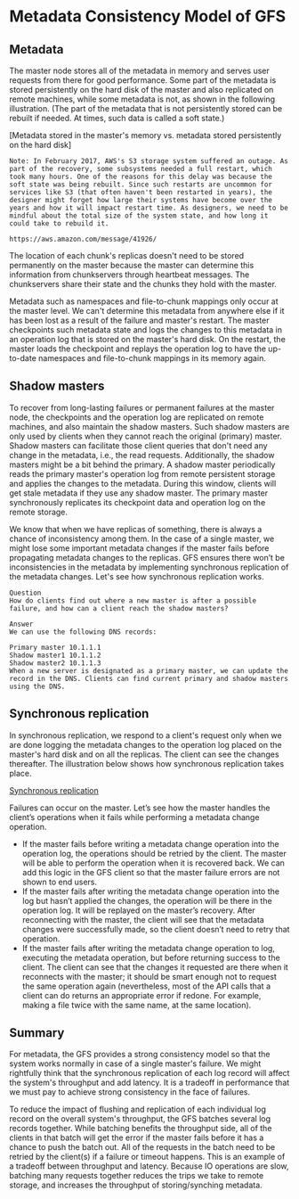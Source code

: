 # Metadata Consistency Model of GFS
## Metadata
The master node stores all of the metadata in memory and serves user requests from there for good performance. Some part of the metadata is stored persistently on the hard disk of the master and also replicated on remote machines, while some metadata is not, as shown in the following illustration. (The part of the metadata that is not persistently stored can be rebuilt if needed. At times, such data is called a soft state.)

[Metadata stored in the master's memory vs. metadata stored persistently on the hard disk]

```
Note: In February 2017, AWS's S3 storage system suffered an outage. As part of the recovery, some subsystems needed a full restart, which took many hours. One of the reasons for this delay was because the soft state was being rebuilt. Since such restarts are uncommon for services like S3 (that often haven't been restarted in years), the designer might forget how large their systems have become over the years and how it will impact restart time. As designers, we need to be mindful about the total size of the system state, and how long it could take to rebuild it.

https://aws.amazon.com/message/41926/
```
The location of each chunk's replicas doesn't need to be stored permanently on the master because the master can determine this information from chunkservers through heartbeat messages. The chunkservers share their state and the chunks they hold with the master.

Metadata such as namespaces and file-to-chunk mappings only occur at the master level. We can't determine this metadata from anywhere else if it has been lost as a result of the failure and master's restart. The master checkpoints such metadata state and logs the changes to this metadata in an operation log that is stored on the master's hard disk. On the restart, the master loads the checkpoint and replays the operation log to have the up-to-date namespaces and file-to-chunk mappings in its memory again.


## Shadow masters
To recover from long-lasting failures or permanent failures at the master node, the checkpoints and the operation log are replicated on remote machines, and also maintain the shadow masters. Such shadow masters are only used by clients when they cannot reach the original (primary) master. Shadow masters can facilitate those client queries that don't need any change in the metadata, i.e., the read requests. Additionally, the shadow masters might be a bit behind the primary. A shadow master periodically reads the primary master's operation log from remote persistent storage and applies the changes to the metadata. During this window, clients will get stale metadata if they use any shadow master. The primary master synchronously replicates its checkpoint data and operation log on the remote storage.

We know that when we have replicas of something, there is always a chance of inconsistency among them. In the case of a single master, we might lose some important metadata changes if the master fails before propagating metadata changes to the replicas. GFS ensures there won’t be inconsistencies in the metadata by implementing synchronous replication of the metadata changes. Let's see how synchronous replication works.

```
Question
How do clients find out where a new master is after a possible failure, and how can a client reach the shadow masters?

Answer
We can use the following DNS records:

Primary master 10.1.1.1
Shadow master1 10.1.1.2
Shadow master2 10.1.1.3
When a new server is designated as a primary master, we can update the record in the DNS. Clients can find current primary and shadow masters using the DNS.
```

## Synchronous replication
In synchronous replication, we respond to a client's request only when we are done logging the metadata changes to the operation log placed on the master's hard disk and on all the replicas. The client can see the changes thereafter. The illustration below shows how synchronous replication takes place.

[Synchronous replication](./sync_replication)

Failures can occur on the master. Let’s see how the master handles the client’s operations when it fails while performing a metadata change operation.

- If the master fails before writing a metadata change operation into the operation log, the operations should be retried by the client. The master will be able to perform the operation when it is recovered back. We can add this logic in the GFS client so that the master failure errors are not shown to end users.
- If the master fails after writing the metadata change operation into the log but hasn’t applied the changes, the operation will be there in the operation log. It will be replayed on the master’s recovery. After reconnecting with the master, the client will see that the metadata changes were successfully made, so the client doesn’t need to retry that operation.
- If the master fails after writing the metadata change operation to log, executing the metadata operation, but before returning success to the client. The client can see that the changes it requested are there when it reconnects with the master; it should be smart enough not to request the same operation again (nevertheless, most of the API calls that a client can do returns an appropriate error if redone. For example, making a file twice with the same name, at the same location).


## Summary
For metadata, the GFS provides a strong consistency model so that the system works normally in case of a single master's failure. We might rightfully think that the synchronous replication of each log record will affect the system's throughput and add latency. It is a tradeoff in performance that we must pay to achieve strong consistency in the face of failures.

To reduce the impact of flushing and replication of each individual log record on the overall system's throughput, the GFS batches several log records together. While batching benefits the throughput side, all of the clients in that batch will get the error if the master fails before it has a chance to push the batch out. All of the requests in the batch need to be retried by the client(s) if a failure or timeout happens. This is an example of a tradeoff between throughput and latency. Because IO operations are slow, batching many requests together reduces the trips we take to remote storage, and increases the throughput of storing/synching metadata.

